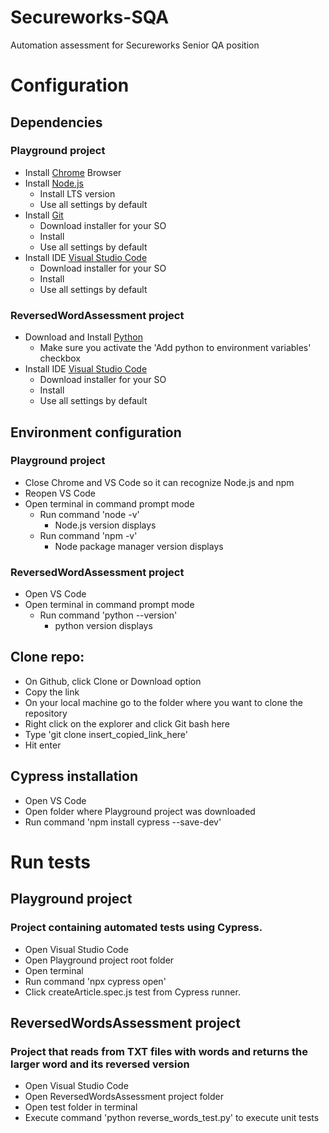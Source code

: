 # Secureworks-SQA
Automation assessment for Secureworks Senior QA position

# Configuration
## Dependencies
### Playground project
- Install [Chrome](https://www.google.com/chrome/?brand=CHBD&gclid=CjwKCAjwkoz7BRBPEiwAeKw3qy4vzr1hRsbuQ1kWsQbWAy_TvEqyoLvpyvStnqstGR2rKH_ljER0FRoCBXwQAvD_BwE&gclsrc=aw.ds) Browser
- Install [Node.js](https://nodejs.org/en/download/)
  - Install LTS version
  - Use all settings by default
- Install [Git](https://git-scm.com/downloads)
  - Download installer for your SO
  - Install
  - Use all settings by default
- Install IDE [Visual Studio Code](https://code.visualstudio.com/download)
  - Download installer for your SO
  - Install
  - Use all settings by default
### ReversedWordAssessment project
- Download and Install [Python](https://www.python.org/downloads/)
  - Make sure you activate the 'Add python to environment variables' checkbox
- Install IDE [Visual Studio Code](https://code.visualstudio.com/download)
  - Download installer for your SO
  - Install
  - Use all settings by default

## Environment configuration
### Playground project
- Close Chrome and VS Code so it can recognize Node.js and npm 
- Reopen VS Code
- Open terminal in command prompt mode
  - Run command 'node -v'
    - Node.js version displays
  - Run command 'npm -v'
    - Node package manager version displays
### ReversedWordAssessment project
- Open VS Code
- Open terminal in command prompt mode
  - Run command 'python --version'
    - python version displays

## Clone repo:
- On Github, click Clone or Download option
- Copy the link
- On your local machine go to the folder where you want to clone the repository
- Right click on the explorer and click Git bash here
- Type 'git clone insert_copied_link_here'
- Hit enter

## Cypress installation
- Open VS Code
- Open folder where Playground project was downloaded
- Run command 'npm install cypress --save-dev'


# Run tests
## Playground project
### Project containing automated tests using Cypress.

- Open Visual Studio Code
- Open Playground project root folder
- Open terminal
- Run command 'npx cypress open'
- Click createArticle.spec.js test from Cypress runner.

## ReversedWordsAssessment project
### Project that reads from TXT files with words and returns the larger word and its reversed version
- Open Visual Studio Code
- Open ReversedWordsAssessment project folder
- Open test folder in terminal
- Execute command 'python reverse_words_test.py' to execute unit tests
